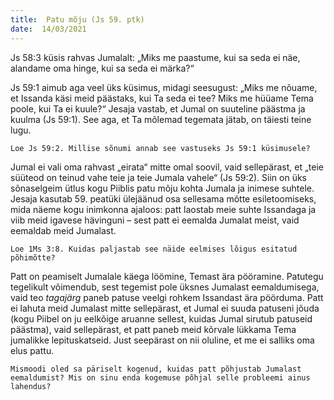 ```yaml
---
title:  Patu mõju (Js 59. ptk)  
date:  14/03/2021  
---
```


Js 58:3 küsis rahvas Jumalalt: „Miks me paastume, kui sa seda ei näe, alandame oma hinge, kui sa seda ei märka?“

Js 59:1 aimub aga veel üks küsimus, midagi seesugust: „Miks me nõuame, et Issanda käsi meid päästaks, kui Ta seda ei tee? Miks me hüüame Tema poole, kui Ta ei kuule?“ Jesaja vastab, et Jumal on suuteline päästma ja kuulma (Js 59:1). See aga, et Ta mõlemad tegemata jätab, on täiesti teine lugu.

`Loe Js 59:2. Millise sõnumi annab see vastuseks Js 59:1 küsimusele?`

Jumal ei vali oma rahvast „eirata“ mitte omal soovil, vaid sellepärast, et „teie süüteod on teinud vahe teie ja teie Jumala vahele“ (Js 59:2). Siin on üks sõnaselgeim ütlus kogu Piiblis patu mõju kohta Jumala ja inimese suhtele. Jesaja kasutab 59. peatüki ülejäänud osa sellesama mõtte esiletoomiseks, mida näeme kogu inimkonna ajaloos: patt laostab meie suhte Issandaga ja viib meid igavese hävinguni – sest patt ei eemalda Jumalat meist, vaid eemaldab meid Jumalast.

`Loe 1Ms 3:8. Kuidas paljastab see näide eelmises lõigus esitatud põhimõtte?`

Patt on peamiselt Jumalale käega löömine, Temast ära pööramine. Patutegu tegelikult võimendub, sest tegemist pole üksnes Jumalast eemaldumisega, vaid teo _tagajärg_ paneb patuse veelgi rohkem Issandast ära pöörduma. Patt ei lahuta meid Jumalast mitte sellepärast, et Jumal ei suuda patuseni jõuda (kogu Piibel on ju eelkõige aruanne sellest, kuidas Jumal sirutub patuseid päästma), vaid sellepärast, et patt paneb meid kõrvale lükkama Tema jumalikke lepituskatseid. Just seepärast on nii oluline, et me ei salliks oma elus pattu.

`Mismoodi oled sa päriselt kogenud, kuidas patt põhjustab Jumalast eemaldumist? Mis on sinu enda kogemuse põhjal selle probleemi ainus lahendus?`